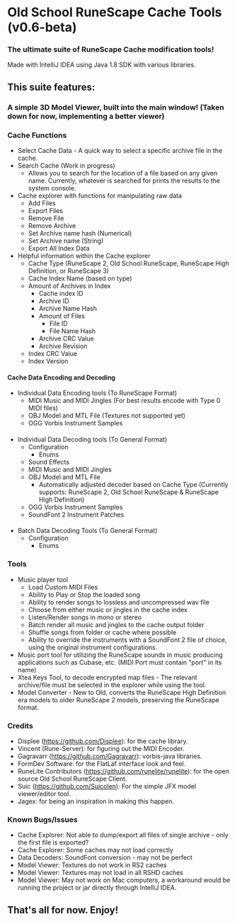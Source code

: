 # Old School RuneScape Cache Tools (v0.6-beta)
### The ultimate suite of RuneScape Cache modification tools!
Made with IntelliJ IDEA using Java 1.8 SDK with various libraries.
## This suite features:
### A simple 3D Model Viewer, built into the main window! (Taken down for now, implementing a better viewer)
### Cache Functions
* Select Cache Data - A quick way to select a specific archive file in the cache.
* Search Cache (Work in progress)
  * Allows you to search for the location of a file based on any given name. Currently, whatever is searched for prints the results to the system console.
* Cache explorer with functions for manipulating raw data
  * Add Files
  * Export Files
  * Remove File
  * Remove Archive
  * Set Archive name hash (Numerical)
  * Set Archive name (String)
  * Export All Index Data
* Helpful information within the Cache explorer
  * Cache Type (RuneScape 2, Old School RuneScape, RuneScape High Definition, or RuneScape 3)
  * Cache Index Name (based on type)
  * Amount of Archives in Index
    * Cache index ID
    * Archive ID
    * Archive Name Hash
    * Amount of Files
      * File ID
      * File Name Hash
    * Archive CRC Value
    * Archive Revision
  * Index CRC Value
  * Index Version
#### Cache Data Encoding and Decoding
* Individual Data Encoding tools (To RuneScape Format)
  * MIDI Music and MIDI Jingles (For best results encode with Type 0 MIDI files)
  * OBJ Model and MTL File (Textures not supported yet)
  * OGG Vorbis Instrument Samples
####
* Individual Data Decoding tools (To General Format)
  * Configuration
    * Enums
  * Sound Effects
  * MIDI Music and MIDI Jingles
  * OBJ Model and MTL File
    * Automatically adjusted decoder based on Cache Type (Currently supports: RuneScape 2, Old School RuneScape & RuneScape High Definition)
  * OGG Vorbis Instrument Samples
  * SoundFont 2 Instrument Patches
####
  * Batch Data Decoding Tools (To General Format)
    * Configuration
      * Enums
### Tools
* Music player tool
  * Load Custom MIDI Files
  * Ability to Play or Stop the loaded song
  * Ability to render songs to lossless and uncompressed wav file
  * Choose from either music or jingles in the cache index
  * Listen/Render songs in mono or stereo
  * Batch render all music and jingles to the cache output folder
  * Shuffle songs from folder or cache where possible
  * Ability to override the instruments with a SoundFont 2 file of choice, using the original instrument configurations.
* Music port tool for utilizing the RuneScape sounds in music producing applications such as Cubase, etc. (MIDI Port must contain "port" in its name)
* Xtea Keys Tool, to decode encrypted map files - The relevant archive/file must be selected in the explorer while using the tool.
* Model Converter - New to Old, converts the RuneScape High Definition era models to older RuneScape 2 models, preserving the RuneScape format.

### Credits
* Displee (https://github.com/Displee): for the cache library.
* Vincent (Rune-Server): for figuring out the MIDI Encoder.
* Gagravarr (https://github.com/Gagravarr): vorbis-java libraries.
* FormDev Software: for the FlatLaf interface look and feel.
* RuneLite Contributors (https://github.com/runelite/runelite): for the open source Old School RuneScape Client.
* Suic (https://github.com/Suicolen): For the simple JFX model viewer/editor tool.
* Jagex: for being an inspiration in making this happen.

### Known Bugs/Issues
* Cache Explorer: Not able to dump/export all files of single archive - only the first file is exported?
* Cache Explorer: Some caches may not load correctly
* Data Decoders: SoundFont conversion - may not be perfect
* Model Viewer: Textures do not work in RS2 caches
* Model Viewer: Textures may not load in all RSHD caches
* Model Viewer: May not work on Mac computers, a workaround would be running the project or jar directly through IntelliJ IDEA.

## That's all for now. Enjoy!